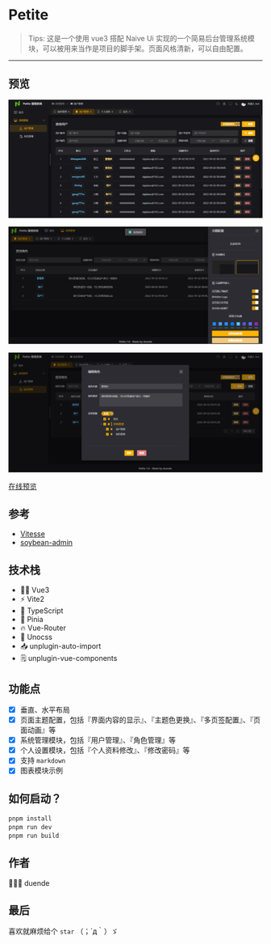 # Petite

> Tips: 这是一个使用 vue3 搭配 Naive Ui 实现的一个简易后台管理系统模块，可以被用来当作是项目的脚手架。页面风格清新，可以自由配置。

*********

## 预览
<p align="center">
  <img src="./public/preview-user-manage.png" alt="用户管理" width="600" />
</p>

<p align="center">
  <img src="./public/preview-role-manage.png" alt="角色管理" width="600" />
</p>

<p align="center">
  <img src="./public/preview-edit-role.png" alt="角色编辑" width="600" />
</p>

[在线预览](https://petite.netlify.app/)

## 参考
- [Vitesse](https://github.com/antfu/vitesse/)
- [soybean-admin](https://github.com/honghuangdc/soybean-admin/)

## 技术栈
- 🤙🏻 Vue3 <setup>
- ⚡️ Vite2
- 🦾 TypeScript
- 🍍 Pinia
- 🔥 Vue-Router
- 🎨 Unocss
- 📥 unplugin-auto-import
- 🗒 unplugin-vue-components

## 功能点
* [x] 垂直、水平布局
* [x] 页面主题配置，包括『界面内容的显示』、『主题色更换』、『多页签配置』、『页面动画』等
* [x] 系统管理模块，包括『用户管理』、『角色管理』等
* [x] 个人设置模块，包括『个人资料修改』、『修改密码』等
* [x] 支持 `markdown`
* [x] 图表模块示例

## 如何启动？
```TypeScript
pnpm install
pnpm run dev
pnpm run build
```

## 作者
🧑🏻‍💻 duende 

## 最后
喜欢就麻烦给个 `star` （；´д｀）ゞ
